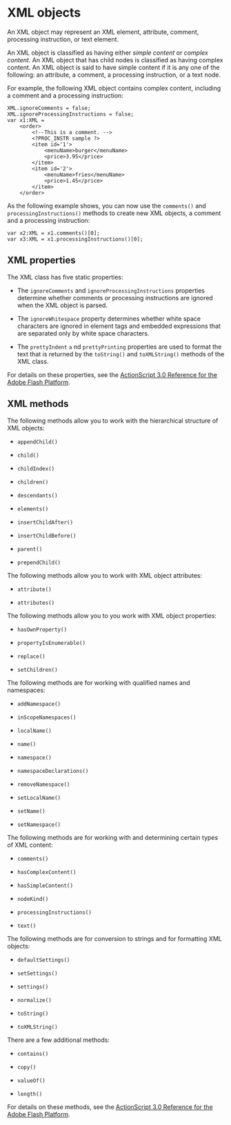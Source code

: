# XML objects

<div>

An XML object may represent an XML element, attribute, comment,
processing instruction, or text element.

An XML object is classified as having either _simple content_ or
_complex content_. An XML object that has child nodes is classified as
having complex content. An XML object is said to have simple content if
it is any one of the following: an attribute, a comment, a processing
instruction, or a text node.

For example, the following XML object contains complex content,
including a comment and a processing instruction:

    XML.ignoreComments = false;
    XML.ignoreProcessingInstructions = false;
    var x1:XML =
        <order>
            <!--This is a comment. -->
            <?PROC_INSTR sample ?>
            <item id='1'>
                <menuName>burger</menuName>
                <price>3.95</price>
            </item>
            <item id='2'>
                <menuName>fries</menuName>
                <price>1.45</price>
            </item>
        </order>

As the following example shows, you can now use the
`comments()` and
`processingInstructions()` methods to create
new XML objects, a comment and a processing instruction:

    var x2:XML = x1.comments()[0];
    var x3:XML = x1.processingInstructions()[0];

</div>

<div>

## XML properties

<div>

The XML class has five static properties:

- The `ignoreComments` and
  `ignoreProcessingInstructions`
  properties determine whether comments or processing instructions are
  ignored when the XML object is parsed.

- The `ignoreWhitespace` property
  determines whether white space characters are ignored in element
  tags and embedded expressions that are separated only by white space
  characters.

- The `prettyIndent`
  `a` nd
  `prettyPrinting` properties are
  used to format the text that is returned by the
  `toString()` and
  `toXMLString()` methods of the XML
  class.

For details on these properties, see the <a
href="http://help.adobe.com/en_US/FlashPlatform/reference/actionscript/3/index.html"
target="_self">ActionScript 3.0 Reference for the Adobe Flash
Platform</a>.

</div>

</div>

<div>

## XML methods

<div>

The following methods allow you to work with the hierarchical structure
of XML objects:

- `appendChild()`

- `child()`

- `childIndex()`

- `children()`

- `descendants()`

- `elements()`

- `insertChildAfter()`

- `insertChildBefore()`

- `parent()`

- `prependChild()`

The following methods allow you to work with XML object attributes:

- `attribute()`

- `attributes()`

The following methods allow you to you work with XML object properties:

- `hasOwnProperty()`

- `propertyIsEnumerable()`

- `replace()`

- `setChildren()`

The following methods are for working with qualified names and
namespaces:

- `addNamespace()`

- `inScopeNamespaces()`

- `localName()`

- `name()`

- `namespace()`

- `namespaceDeclarations()`

- `removeNamespace()`

- `setLocalName()`

- `setName()`

- `setNamespace()`

The following methods are for working with and determining certain types
of XML content:

- `comments()`

- `hasComplexContent()`

- `hasSimpleContent()`

- `nodeKind()`

- `processingInstructions()`

- `text()`

The following methods are for conversion to strings and for formatting
XML objects:

- `defaultSettings()`

- `setSettings()`

- `settings()`

- `normalize()`

- `toString()`

- `toXMLString()`

There are a few additional methods:

- `contains()`

- `copy()`

- `valueOf()`

- `length()`

For details on these methods, see the <a
href="http://help.adobe.com/en_US/FlashPlatform/reference/actionscript/3/index.html"
target="_self">ActionScript 3.0 Reference for the Adobe Flash
Platform</a>.

</div>

</div>
